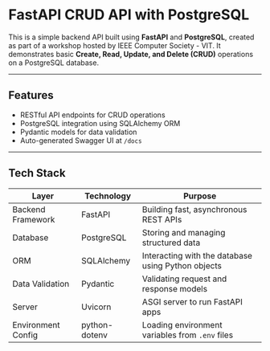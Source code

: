 # FastAPI CRUD API with PostgreSQL

This is a simple backend API built using **FastAPI** and **PostgreSQL**, created as part of a workshop hosted by IEEE Computer Society - VIT. It demonstrates basic **Create, Read, Update, and Delete (CRUD)** operations on a PostgreSQL database.

---

## Features

- RESTful API endpoints for CRUD operations
- PostgreSQL integration using SQLAlchemy ORM
- Pydantic models for data validation
- Auto-generated Swagger UI at `/docs`

---

## Tech Stack

| Layer              | Technology     | Purpose                                               |
|--------------------|----------------|--------------------------------------------------------|
| Backend Framework  | FastAPI        | Building fast, asynchronous REST APIs                  |
| Database           | PostgreSQL     | Storing and managing structured data                   |
| ORM                | SQLAlchemy     | Interacting with the database using Python objects     |
| Data Validation    | Pydantic       | Validating request and response models                 |
| Server             | Uvicorn        | ASGI server to run FastAPI apps                        |
| Environment Config | python-dotenv  | Loading environment variables from `.env` files        |
